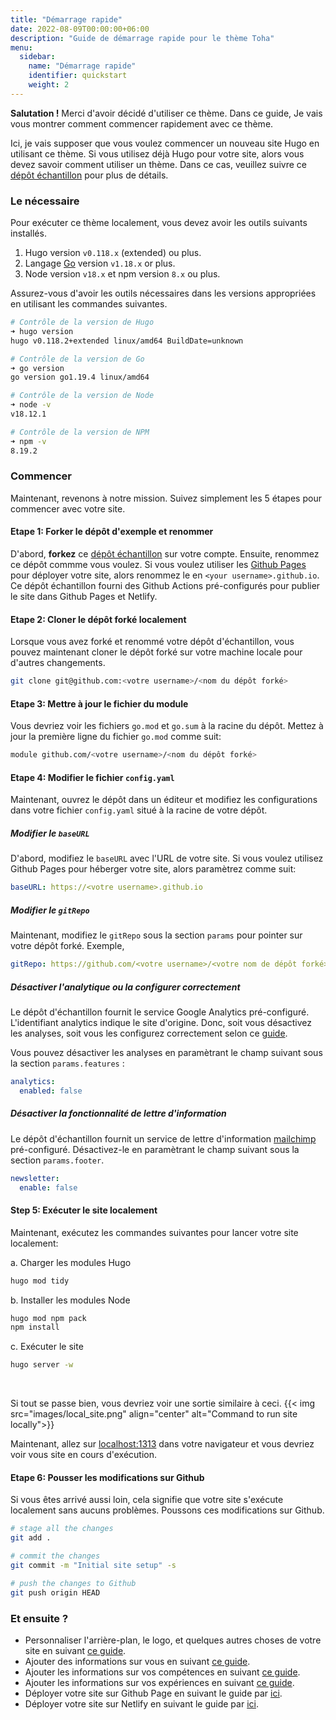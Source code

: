 ```yaml
---
title: "Démarrage rapide"
date: 2022-08-09T00:00:00+06:00
description: "Guide de démarrage rapide pour le thème Toha"
menu:
  sidebar:
    name: "Démarrage rapide"
    identifier: quickstart
    weight: 2
---
```


**Salutation !** Merci d'avoir décidé d'utiliser ce thème. Dans ce guide, Je vais vous montrer comment commencer rapidement avec ce thème.

Ici, je vais supposer que vous voulez commencer un nouveau site Hugo en utilisant ce thème. Si vous utilisez déjà Hugo pour votre site, alors vous devez savoir comment utiliser un thème. Dans ce cas, veuillez suivre ce [dépôt échantillon](https://github.com/hugo-toha/hugo-toha.github.io) pour plus de détails.

### Le nécessaire

Pour exécuter ce thème localement, vous devez avoir les outils suivants installés.

1. Hugo version `v0.118.x` (extended) ou plus.
2. Langage [Go](https://go.dev/doc/install) version `v1.18.x` or plus.
3. Node version `v18.x` et npm version `8.x` ou plus.

Assurez-vous d'avoir les outils nécessaires dans les versions appropriées en utilisant les commandes suivantes.

```bash
# Contrôle de la version de Hugo
➜ hugo version
hugo v0.118.2+extended linux/amd64 BuildDate=unknown

# Contrôle de la version de Go
➜ go version
go version go1.19.4 linux/amd64

# Contrôle de la version de Node
➜ node -v
v18.12.1

# Contrôle de la version de NPM
➜ npm -v
8.19.2
```

### Commencer

Maintenant, revenons à notre mission. Suivez simplement les 5 étapes pour commencer avec votre site.

#### Etape 1: Forker le dépôt d'exemple et renommer

D'abord, **forkez** ce [dépôt échantillon](https://github.com/hugo-toha/hugo-toha.github.io) sur votre compte. Ensuite, renommez ce dépôt commme vous voulez. Si vous voulez utiliser les [Github Pages](https://pages.github.com/) pour déployer votre site, alors renommez le en `<your username>.github.io`. Ce dépôt échantillon fourni des Github Actions pré-configurés pour publier le site dans Github Pages et Netlify.

#### Etape 2: Cloner le dépôt forké localement

Lorsque vous avez forké et renommé votre dépôt d'échantillon, vous pouvez maintenant cloner le dépôt forké sur votre machine locale pour d'autres changements.

```bash
git clone git@github.com:<votre username>/<nom du dépôt forké>
```

#### Etape 3: Mettre à jour le fichier du module

Vous devriez voir les fichiers `go.mod` et `go.sum` à la racine du dépôt. Mettez à jour la première ligne du fichier `go.mod` comme suit:

```bash
module github.com/<votre username>/<nom du dépôt forké>
```

#### Etape 4: Modifier le fichier `config.yaml`

Maintenant, ouvrez le dépôt dans un éditeur et modifiez les configurations dans votre fichier `config.yaml` situé à la racine de votre dépôt.

##### Modifier le `baseURL`

D'abord, modifiez le `baseURL` avec l'URL de votre site. Si vous voulez utilisez Github Pages pour héberger votre site, alors paramètrez comme suit:

```yaml
baseURL: https://<votre username>.github.io
```

##### Modifier le `gitRepo`

Maintenant, modifiez le `gitRepo` sous la section `params` pour pointer sur votre dépôt forké. Exemple,

```yaml
gitRepo: https://github.com/<votre username>/<votre nom de dépôt forké>
```

##### Désactiver l'analytique ou la configurer correctement

Le dépôt d'échantillon fournit le service Google Analytics pré-configuré. L'identifiant analytics indique le site d'origine. Donc, soit vous désactivez les analyses, soit vous les configurez correctement selon ce [guide](/posts/analytics/).

Vous pouvez désactiver les analyses en paramètrant le champ suivant sous la section `params.features` :

```yaml
analytics:
  enabled: false
```

##### Désactiver la fonctionnalité de lettre d'information

Le dépôt d'échantillon fournit un service de lettre d'information [mailchimp](https://mailchimp.com/) pré-configuré. Désactivez-le en paramètrant le champ suivant sous la section `params.footer`.

```yaml
newsletter:
  enable: false
```

#### Step 5: Exécuter le site localement

Maintenant, exécutez les commandes suivantes pour lancer votre site localement:

a. Charger les modules Hugo

```bash
hugo mod tidy
```

b. Installer les modules Node

```bash
hugo mod npm pack
npm install
```

c. Exécuter le site

```bash
hugo server -w
```

<br>

Si tout se passe bien, vous devriez voir une sortie similaire à ceci.
{{< img src="images/local_site.png" align="center" alt="Command to run site locally">}}

Maintenant, allez sur [localhost:1313](http://localhost:1313/) dans votre navigateur et vous devriez voir vous site en cours d'exécution.

#### Etape 6: Pousser les modifications sur Github

Si vous êtes arrivé aussi loin, cela signifie que votre site s'exécute localement sans aucuns problèmes. Poussons ces modifications sur Github.

```bash
# stage all the changes
git add .

# commit the changes
git commit -m "Initial site setup" -s

# push the changes to Github
git push origin HEAD
```

### Et ensuite ?

- Personnaliser l'arrière-plan, le logo, et quelques autres choses de votre site en suivant [ce guide](/posts/configuration/site-parameters/).
- Ajouter des informations sur vous en suivant [ce guide](/posts/configuration/sections/about/).
- Ajouter les informations sur vos compétences en suivant [ce guide](/posts/configuration/sections/skills/).
- Ajouter les informations sur vos expériences en suivant [ce guide](/posts/configuration/sections/experiences).
- Déployer votre site sur Github Page en suivant le guide par [ici](/posts/getting-started/github-pages/).
- Déployer votre site sur Netlify en suivant le guide par [ici](/posts/getting-started/netlify/).
